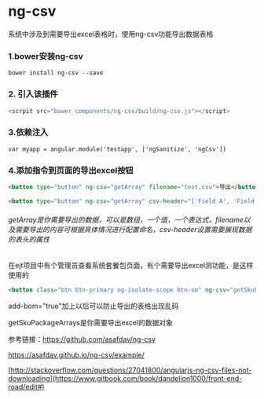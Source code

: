 # ng-csv

系统中涉及到需要导出excel表格时，使用ng-csv功能导出数据表格

### 1.bower安装ng-csv

```
bower install ng-csv --save
```

### 2.  引入该插件

```javascript
<scrpit src="bower_components/ng-csv/build/ng-csv.js"></script>
```

### 3.依赖注入

```
var myapp = angular.module('testapp', ['ngSanitize', 'ngCsv'])
```

### 4.添加指令到页面的导出excel按钮

```html
<button type="button" ng-csv="getArray" filename="test.csv">导出</button>

<button type="button" ng-csv="getArray" csv-header="['Field A', 'Field B', 'Field C']" filename="test.csv">导出</button>
```

###### getArray是你需要导出的数据，可以是数组，一个值，一个表达式，filename以及需要导出的内容可根据具体情况进行配置命名，csv-header设置需要展现数据的表头的属性

在ejt项目中有个管理员查看系统套餐包页面，有个需要导出excel测功能，是这样使用的

```html
<button class="btn btn-primary ng-isolate-scope btn-sm" ng-csv="getSkuPackageArrays" filename="{{filename}}.csv" csv-header="['ID','优先级','套餐包类型','最大条数','最小条数','单价','创建时间','创建人','标识']" add-bom="true" >{{'commonOperate.Excel'|translate}}</button>
```

add-bom="true"加上以后可以防止导出的表格出现乱码

getSkuPackageArrays是你需要导出excel的数据对象

参考链接：https://github.com/asafdav/ng-csv

https://asafdav.github.io/ng-csv/example/

[http://stackoverflow.com/questions/27041800/angularjs-ng-csv-files-not-downloading](https://www.gitbook.com/book/dandelion1000/front-end-road/edit#)

